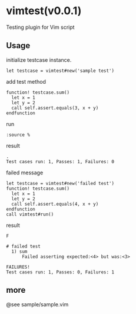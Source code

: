 # vimtest(v0.0.1)

Testing plugin for Vim script

## Usage

initialize testcase instance.

    let testcase = vimtest#new('sample test')

add test method

    function! testcase.sum()
      let x = 1
      let y = 2
      call self.assert.equals(3, x + y)
    endfunction

run

    :source %

result

    .
    Test cases run: 1, Passes: 1, Failures: 0

failed message


    let testcase = vimtest#new('failed test')
    function! testcase.sum()
      let x = 1
      let y = 2
      call self.assert.equals(4, x + y)
    endfunction
    call vimtest#run()


result

    F

    # failed test
      1) sum
          Failed asserting expected:<4> but was:<3>

    FAILURES!
    Test cases run: 1, Passes: 0, Failures: 1


## more

@see sample/sample.vim
